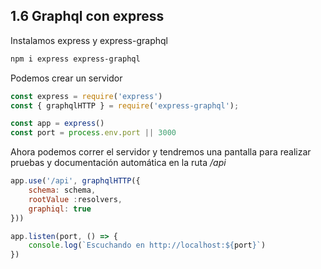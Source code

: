 ## 1.6 Graphql con express

Instalamos express y express-graphql

``` bash
npm i express express-graphql
```

Podemos crear un servidor

``` javascript
const express = require('express')
const { graphqlHTTP } = require('express-graphql'); 

const app = express()
const port = process.env.port || 3000
```

Ahora podemos correr el servidor y tendremos una pantalla para realizar
pruebas y documentación automática en la ruta */api*

``` javascript
app.use('/api', graphqlHTTP({
    schema: schema,
    rootValue :resolvers,
    graphiql: true
}))

app.listen(port, () => {
    console.log(`Escuchando en http://localhost:${port}`)
})
```

